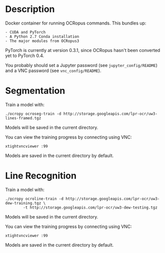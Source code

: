 Description
===========

Docker container for running OCRopus commands. This bundles up:

    - CUDA and PyTorch
    - A Python 2.7 Conda installation
    - The major modules from OCRopus3

PyTorch is currently at version 0.3.1, since OCRopus hasn't been converted yet
to PyTorch 0.4.

You probably should set a Jupyter password (see `jupyter_config/README`) and
a VNC password (see `vnc_config/README`).

Segmentation
============

Train a model with:

    ./ocropy ocroseg-train -d http://storage.googleapis.com/lpr-ocr/uw3-lines-framed.tgz

Models will be saved in the current directory.

You can view the training progress by connecting using VNC:

    xtightvncviewer :99

Models are saved in the current directory by default.

Line Recognition
================

Train a model with:

    ./ocropy ocroline-train -d http://storage.googleapis.com/lpr-ocr/uw3-dew-training.tgz \
            -t http://storage.googleapis.com/lpr-ocr/uw3-dew-testing.tgz

Models will be saved in the current directory.

You can view the training progress by connecting using VNC:

    xtightvncviewer :99

Models are saved in the current directory by default.


